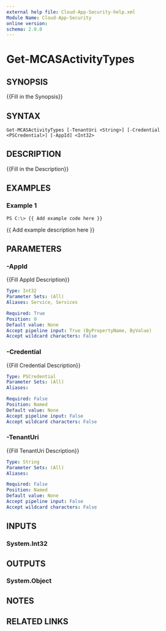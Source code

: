 ```yaml
---
external help file: Cloud-App-Security-help.xml
Module Name: Cloud-App-Security
online version: 
schema: 2.0.0
---
```


# Get-MCASActivityTypes

## SYNOPSIS
{{Fill in the Synopsis}}

## SYNTAX

```
Get-MCASActivityTypes [-TenantUri <String>] [-Credential <PSCredential>] [-AppId] <Int32>
```

## DESCRIPTION
{{Fill in the Description}}

## EXAMPLES

### Example 1
```
PS C:\> {{ Add example code here }}
```

{{ Add example description here }}

## PARAMETERS

### -AppId
{{Fill AppId Description}}

```yaml
Type: Int32
Parameter Sets: (All)
Aliases: Service, Services

Required: True
Position: 0
Default value: None
Accept pipeline input: True (ByPropertyName, ByValue)
Accept wildcard characters: False
```

### -Credential
{{Fill Credential Description}}

```yaml
Type: PSCredential
Parameter Sets: (All)
Aliases: 

Required: False
Position: Named
Default value: None
Accept pipeline input: False
Accept wildcard characters: False
```

### -TenantUri
{{Fill TenantUri Description}}

```yaml
Type: String
Parameter Sets: (All)
Aliases: 

Required: False
Position: Named
Default value: None
Accept pipeline input: False
Accept wildcard characters: False
```

## INPUTS

### System.Int32


## OUTPUTS

### System.Object

## NOTES

## RELATED LINKS


